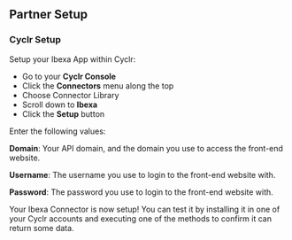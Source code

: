 
## Partner Setup

### Cyclr Setup

Setup your Ibexa App within Cyclr:

*   Go to your **Cyclr Console**
*   Click the **Connectors** menu along the top
*   Choose Connector Library
*   Scroll down to **Ibexa**
*   Click the **Setup** button

Enter the following values:

**Domain**: Your API domain, and the domain you use to access the front-end website.

**Username**: The username you use to login to the front-end website with.

**Password**: The password you use to login to the front-end website with.


Your Ibexa Connector is now setup! You can test it by installing it in one of your Cyclr accounts and executing one of the methods to confirm it can return some data.
